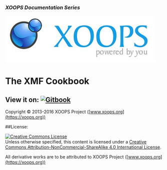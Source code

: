 ### _XOOPS Documentation Series_
![logoXoops.jpg](en/assets/logoXoops.jpg)

# The XMF Cookbook

## View it on: [![Gitbook](https://xoops.org/images/logoGitbookSmall.png)](https://www.gitbook.com/book/xoops/xmf-cookbook/) 

Copyright © 2013-2016 XOOPS Project ([www.xoops.org](https://xoops.org))


##License:

<a rel="license" href="http://creativecommons.org/licenses/by-nc-sa/4.0/"><img alt="Creative Commons License" style="border-width:0" src="https://i.creativecommons.org/l/by-nc-sa/4.0/88x31.png" /></a><br />Unless otherwise specified, this content is licensed under a <a rel="license" href="http://creativecommons.org/licenses/by-nc-sa/4.0/">Creative Commons Attribution-NonCommercial-ShareAlike 4.0 International License</a>.

All derivative works are to be attributed to XOOPS Project ([www.xoops.org](https://xoops.org))
